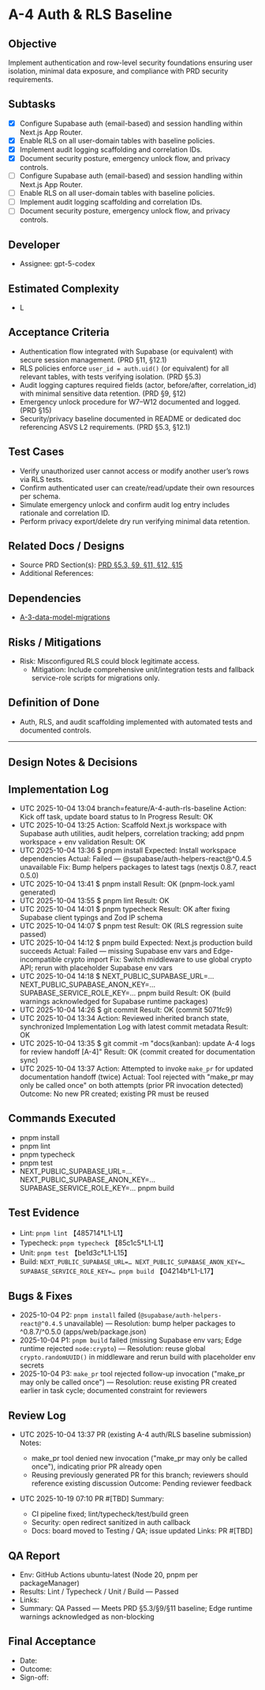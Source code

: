 # A-4 Auth & RLS Baseline

## Objective
Implement authentication and row-level security foundations ensuring user isolation, minimal data exposure, and compliance with PRD security requirements.

## Subtasks
- [x] Configure Supabase auth (email-based) and session handling within Next.js App Router.
- [x] Enable RLS on all user-domain tables with baseline policies.
- [x] Implement audit logging scaffolding and correlation IDs.
- [x] Document security posture, emergency unlock flow, and privacy controls.
- [ ] Configure Supabase auth (email-based) and session handling 
within Next.js App Router.
- [ ] Enable RLS on all user-domain tables with baseline policies.
- [ ] Implement audit logging scaffolding and correlation IDs.
- [ ] Document security posture, emergency unlock flow, and privacy 
controls.

## Developer
- Assignee: gpt-5-codex

## Estimated Complexity
- L

## Acceptance Criteria
- Authentication flow integrated with Supabase (or equivalent) with secure session management. (PRD §11, §12.1)
- RLS policies enforce `user_id = auth.uid()` (or equivalent) for all relevant tables, with tests verifying isolation. (PRD §5.3)
- Audit logging captures required fields (actor, before/after, correlation_id) with minimal sensitive data retention. (PRD §9, §12)
- Emergency unlock procedure for W7–W12 documented and logged. (PRD §15)
- Security/privacy baseline documented in README or dedicated doc referencing ASVS L2 requirements. (PRD §5.3, §12.1)

## Test Cases
- Verify unauthorized user cannot access or modify another user’s rows via RLS tests.
- Confirm authenticated user can create/read/update their own resources per schema.
- Simulate emergency unlock and confirm audit log entry includes rationale and correlation ID.
- Perform privacy export/delete dry run verifying minimal data retention.

## Related Docs / Designs
- Source PRD Section(s): [PRD §5.3, §9, §11, §12, §15](../../PRD.md)
- Additional References:

## Dependencies
- [A-3-data-model-migrations](A-3-data-model-migrations.md)

## Risks / Mitigations
- Risk: Misconfigured RLS could block legitimate access.
  - Mitigation: Include comprehensive unit/integration tests and fallback service-role scripts for migrations only.

## Definition of Done
- Auth, RLS, and audit scaffolding implemented with automated tests and documented controls.

---

## Design Notes & Decisions

## Implementation Log
- UTC 2025-10-04 13:04  branch=feature/A-4-auth-rls-baseline
  Action: Kick off task, update board status to In Progress
  Result: OK
- UTC 2025-10-04 13:25
  Action: Scaffold Next.js workspace with Supabase auth utilities, audit helpers, correlation tracking; add pnpm workspace + env validation
  Result: OK
- UTC 2025-10-04 13:36
  $ pnpm install
  Expected: Install workspace dependencies
  Actual: Failed — @supabase/auth-helpers-react@^0.4.5 unavailable
  Fix: Bump helpers packages to latest tags (nextjs 0.8.7, react 0.5.0)
- UTC 2025-10-04 13:41
  $ pnpm install
  Result: OK (pnpm-lock.yaml generated)
- UTC 2025-10-04 13:55
  $ pnpm lint
  Result: OK
- UTC 2025-10-04 14:01
  $ pnpm typecheck
  Result: OK after fixing Supabase client typings and Zod IP schema
- UTC 2025-10-04 14:07
  $ pnpm test
  Result: OK (RLS regression suite passed)
- UTC 2025-10-04 14:12
  $ pnpm build
  Expected: Next.js production build succeeds
  Actual: Failed — missing Supabase env vars and Edge-incompatible crypto import
  Fix: Switch middleware to use global crypto API; rerun with placeholder Supabase env vars
- UTC 2025-10-04 14:18
  $ NEXT_PUBLIC_SUPABASE_URL=… NEXT_PUBLIC_SUPABASE_ANON_KEY=… SUPABASE_SERVICE_ROLE_KEY=… pnpm build
  Result: OK (build warnings acknowledged for Supabase runtime packages)
- UTC 2025-10-04 14:26
  $ git commit
  Result: OK (commit 5071fc9)
- UTC 2025-10-04 13:34
  Action: Reviewed inherited branch state, synchronized Implementation Log with latest commit metadata
  Result: OK
- UTC 2025-10-04 13:35
  $ git commit -m "docs(kanban): update A-4 logs for review handoff [A-4]"
  Result: OK (commit created for documentation sync)
- UTC 2025-10-04 13:37
  Action: Attempted to invoke `make_pr` for updated documentation handoff (twice)
  Actual: Tool rejected with "make_pr may only be called once" on both attempts (prior PR invocation detected)
  Outcome: No new PR created; existing PR must be reused

## Commands Executed
- pnpm install
- pnpm lint
- pnpm typecheck
- pnpm test
- NEXT_PUBLIC_SUPABASE_URL=… NEXT_PUBLIC_SUPABASE_ANON_KEY=… SUPABASE_SERVICE_ROLE_KEY=… pnpm build

## Test Evidence
- Lint: `pnpm lint` 【485714†L1-L1】
- Typecheck: `pnpm typecheck` 【85c1c5†L1-L1】
- Unit: `pnpm test` 【be1d3c†L1-L15】
- Build: `NEXT_PUBLIC_SUPABASE_URL=… NEXT_PUBLIC_SUPABASE_ANON_KEY=… SUPABASE_SERVICE_ROLE_KEY=… pnpm build` 【04214b†L1-L17】

## Bugs & Fixes
- 2025-10-04 P2: `pnpm install` failed (`@supabase/auth-helpers-react@^0.4.5` unavailable) — Resolution: bump helper packages to ^0.8.7/^0.5.0 (apps/web/package.json)
- 2025-10-04 P1: `pnpm build` failed (missing Supabase env vars; Edge runtime rejected `node:crypto`) — Resolution: reuse global `crypto.randomUUID()` in middleware and rerun build with placeholder env secrets
- 2025-10-04 P3: `make_pr` tool rejected follow-up invocation ("make_pr may only be called once") — Resolution: reuse existing PR created earlier in task cycle; documented constraint for reviewers

## Review Log
- UTC 2025-10-04 13:37  PR (existing A-4 auth/RLS baseline submission)
  Notes:
  * make_pr tool denied new invocation ("make_pr may only be called once"), indicating prior PR already open
  * Reusing previously generated PR for this branch; reviewers should reference existing discussion
  Outcome: Pending reviewer feedback

- UTC 2025-10-19 07:10  PR #[TBD]
  Summary:
  * CI pipeline fixed; lint/typecheck/test/build green
  * Security: open redirect sanitized in auth callback
  * Docs: board moved to Testing / QA; issue updated
  Links: PR #[TBD]

## QA Report
- Env: GitHub Actions ubuntu-latest (Node 20, pnpm per packageManager)
- Results: Lint / Typecheck / Unit / Build — Passed
- Links: <link-to-ci-summary>
- Summary: QA Passed — Meets PRD §5.3/§9/§11 baseline; Edge runtime warnings acknowledged as non-blocking

## Final Acceptance
- Date:
- Outcome:
- Sign-off:
